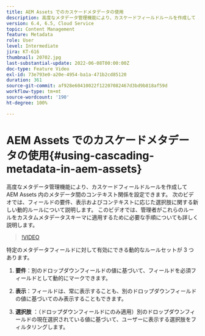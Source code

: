 ```yaml
---
title: AEM Assets でのカスケードメタデータの使用
description: 高度なメタデータ管理機能により、カスケードフィールドルールを作成して AEM Assets 内のメタデータ間のコンテキスト関係を設定できます。 次のビデオでは、フィールドの要件、表示およびコンテキストに応じた選択肢に関する新しい動的ルールについて説明します。 このビデオでは、管理者がこれらのルールをカスタムメタデータスキーマに適用するために必要な手順についても詳しく説明します。
version: 6.4, 6.5, Cloud Service
topic: Content Management
feature: Metadata
role: User
level: Intermediate
jira: KT-616
thumbnail: 20702.jpg
last-substantial-update: 2022-06-08T00:00:00Z
doc-type: Feature Video
exl-id: 73e793e0-a20e-4954-ba1a-471b2cd85120
duration: 361
source-git-commit: af928e60410022f12207082467d3bd9b818af59d
workflow-type: tm+mt
source-wordcount: '190'
ht-degree: 100%

---
```


# AEM Assets でのカスケードメタデータの使用{#using-cascading-metadata-in-aem-assets}

高度なメタデータ管理機能により、カスケードフィールドルールを作成して AEM Assets 内のメタデータ間のコンテキスト関係を設定できます。 次のビデオでは、フィールドの要件、表示およびコンテキストに応じた選択肢に関する新しい動的ルールについて説明します。 このビデオでは、管理者がこれらのルールをカスタムメタデータスキーマに適用するために必要な手順についても詳しく説明します。

>[!VIDEO](https://video.tv.adobe.com/v/20702?quality=12&learn=on)

特定のメタデータフィールドに対して有効にできる動的なルールセットが 3 つあります。

1. **要件**：別のドロップダウンフィールドの値に基づいて、フィールドを必須フィールドとして動的にマークできます。

2. **表示**：フィールドは、常に表示することも、別のドロップダウンフィールドの値に基づいてのみ表示することもできます。

3. **選択肢** ：（ドロップダウンフィールドにのみ適用）別のドロップダウンフィールドの現在選択されている値に基づいて、ユーザーに表示する選択肢をフィルタリングします。
